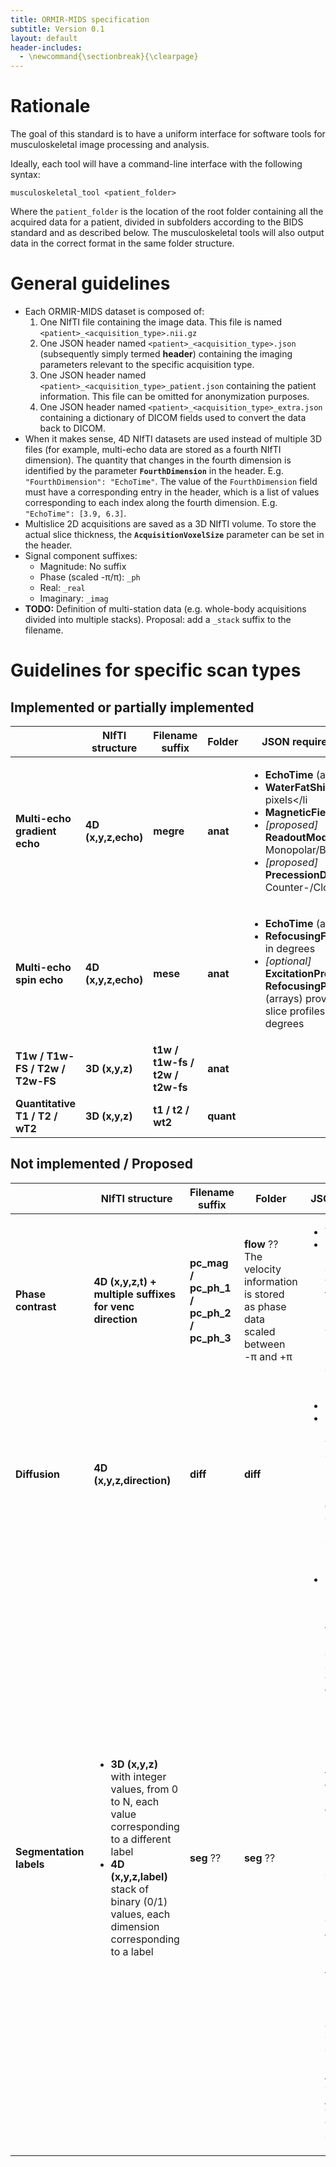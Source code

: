 ```yaml
---
title: ORMIR-MIDS specification
subtitle: Version 0.1
layout: default
header-includes:
  - \newcommand{\sectionbreak}{\clearpage}
---
```


<!--
# Table of contents
{: .no_toc}

* TOC
{:toc}
-->

# Rationale
The goal of this standard is to have a uniform interface for software tools for musculoskeletal image processing and analysis.

Ideally, each tool will have a command-line interface with the following syntax:
```
musculoskeletal_tool <patient_folder>
```
Where the `patient_folder` is the location of the root folder containing all the acquired data for a patient, divided in subfolders according to the BIDS standard and as described below. The musculoskeletal tools will also output data in the correct format in the same folder structure.

# General guidelines

* Each ORMIR-MIDS dataset is composed of:
    1. One NIfTI file containing the image data. This file is named `<patient>_<acquisition_type>.nii.gz`
    2. One JSON header named `<patient>_<acquisition_type>.json` (subsequently simply termed **header**) containing the imaging parameters relevant to the specific acquisition type.
    3. One JSON header named `<patient>_<acquisition_type>_patient.json` containing the patient information. This file can be omitted for anonymization purposes.
    4. One JSON header named `<patient>_<acquisition_type>_extra.json` containing a dictionary of DICOM fields used to convert the data back to DICOM.
* When it makes sense, 4D NIfTI datasets are used instead of multiple 3D files (for example, multi-echo data are stored as a fourth NIfTI dimension). The quantity that changes in the fourth dimension is identified by the parameter **`FourthDimension`** in the header. E.g. `"FourthDimension": "EchoTime"`. The value of the `FourthDimension` field must have a corresponding entry in the header, which is a list of values corresponding to each index along the fourth dimension. E.g. `"EchoTime": [3.9, 6.3]`.
* Multislice 2D acquisitions are saved as a 3D NIfTI volume. To store the actual slice thickness, the **`AcquisitionVoxelSize`** parameter can be set in the header.
* Signal component suffixes:
    * Magnitude: No suffix
    * Phase (scaled -π/π): `_ph`
    * Real: `_real`
    * Imaginary: `_imag`
* **TODO:** Definition of multi-station data (e.g. whole-body acquisitions divided into multiple stacks). Proposal: add a `_stack` suffix to the filename.

# Guidelines for specific scan types

## Implemented or partially implemented


||NIfTI structure|Filename suffix|Folder|JSON required fields|
|---|---|---|---|---|
|**Multi-echo gradient echo**|**4D (x,y,z,echo)**|**megre**|**anat**|<ul> <li>**EchoTime** (array) in ms</li><li>**WaterFatShift** in pixels</li<li>**MagneticFieldStrength**</li><li>*[proposed]* **ReadoutMode**: Monopolar/Bipolar</li><li>*[proposed]* **PrecessionDirection**: Counter-/Clockwise</li> </ul>
|**Multi-echo spin echo**|**4D (x,y,z,echo)**|**mese**|**anat**|<ul><li>**EchoTime** (array) in ms</li><li>**RefocusingFlipAngle** in degrees</li><li>*[optional]* **ExcitationProfile** and **RefocusingProfile** (arrays) providing the slice profiles in degrees</li></ul>
|**T1w / T1w-FS / T2w / T2w-FS**|**3D (x,y,z)**|**t1w / t1w-fs / t2w / t2w-fs**|**anat**||
|**Quantitative T1 / T2 / wT2**|**3D (x,y,z)**|**t1 / t2 / wt2**|**quant**||


<!--

### Multi-echo gradient echo
* NIfTI structure: **4D (x,y,z,echo)**
* Filename suffix: **megre**
* Folder: **anat**
* JSON required fields:
    * **EchoTime** (array) in ms
    * **WaterFatShift** in pixels
    * **MagneticFieldStrength**
    * *[proposed]* **ReadoutMode**: Monopolar/Bipolar
    * *[proposed]* **PrecessionDirection**: Counter-/Clockwise

### Multi-echo spin echo

* NIfTI structure: **4D (x,y,z,echo)**
* Filename suffix: **mese**
* Folder: **anat**
* JSON required fields:
    * **EchoTime** (array) in ms
    * **RefocusingFlipAngle** in degrees
    * *[optional]* **ExcitationProfile** and **RefocusingProfile** (arrays) providing the slice profiles in degrees.

### T1w / T1w-FS / T2w / T2w-FS

* NIfTI structure: **3D (x,y,z)**
* Filename suffix: **t1w / t1w-fs / t2w / t2w-fs**
* Folder: **anat**

### Quantitative T1 / T2 / wT2

* NIfTI structure: **3D (x,y,z)**
* Filename suffix: **t1 / t2 / wt2**
* Folder: **quant**
-->

## Not implemented / Proposed
||NIfTI structure|Filename suffix|Folder|JSON required fields|
|---|---|---|---|---|
|**Phase contrast**|**4D (x,y,z,t) + multiple suffixes for venc direction**|**pc_mag / pc_ph_1 / pc_ph_2 / pc_ph_3**|**flow** ?? The velocity information is stored as phase data scaled between -π and +π|<ul><li>**Venc** in cm/s</li><li>**EncodingDirection** (3D vector) for each phase volume, indicating the direction of the positive velocity encoding for that volume. **TBD**: patient coordinate system or image coordinate system.</li></ul>|
|**Diffusion**|**4D (x,y,z,direction)**|**diff**|**diff**|<ul><li>**MixingTime** in ms</li><li>**EncodingDirection** (array of 3D vectors). The norm of the vector is the **b-value**. The normalized vector indicates the **direction** of the diffusion gradient in patient coordinates.</li></ul>|
|**Segmentation labels**|<ul><li>**3D (x,y,z)** with integer values, from 0 to N, each value corresponding to a different label</li><li>**4D (x,y,z,label)** stack of binary (0/1) values, each dimension corresponding to a label</li><ul>|**seg** ??|**seg** ??|<ul><li>**Labels** (array of strings). List of the labels represented in the masks. The first value in the list corresponds to either a gray level of 0 or to the 1st volume in the fourth dimension. E.g. `["Background", "SOL", "VM", "VL"]`</li></li>**Note**: the string representation of the labels must follow a standardized format. While it is possible that the same anatomical structure is represented by different labels (e.g. `SOL` or `Soleus`), the labels must be known. This allows flexibility in the implementation of segmentation tools, while keeping easy interoperability because all values are easily convertible. A list of standardized labels is visible [here](https://docs.google.com/spreadsheets/d/e/2PACX-1vS4gioDvbO_6VItFglPEWeXP0U86tfG1yYifTU-XXqk5kdN1vln6KVP6bzDNPw-_L8xvkZ0soQeyW8-/pubhtml#). Please contact [Francesco Santini](mailto:francesco.santini@unibas.ch) if you would like to add your own definitions.</li></ul>|


<!--
### Phase contrast

* NIfTI structure: **4D (x,y,z,t) + multiple suffixes for venc direction**
* Filename suffix: **pc_mag / pc_ph_1 / pc_ph_2 / pc_ph_3**
* Folder: **flow** ??
* The velocity information is stored as phase data scaled between -π and +π.
* JSON required fields:
    * **Venc** in cm/s
    * **EncodingDirection** (3D vector) for each phase volume, indicating the direction of the positive velocity encoding for that volume. **TBD**: patient coordinate system or image coordinate system.

### Diffusion

* NIfTI structure: **4D (x,y,z,direction)**
* Filename suffix: **diff**
* Folder: **diff** ??
* JSON required fields:
    * **MixingTime** in ms
    * **EncodingDirection** (array of 3D vectors). The norm of the vector is the **b-value**. The normalized vector indicates the **direction** of the diffusion gradient in patient coordinates.

### Segmentation labels

* NIfTI structure: 
    * **3D (x,y,z)** with integer values, from 0 to N, each value corresponding to a different label
    * **4D (x,y,z,label)** stack of binary (0/1) values, each dimension corresponding to a label
* Filename suffix: **seg** ??
* Folder: **seg** ??
* JSON required fields:
    * **Labels** (array of strings). List of the labels represented in the masks. The first value in the list corresponds to either a gray level of 0 or to the 1st volume in the fourth dimension. E.g. `["Background", "SOL", "VM", "VL"]`
    * **Note**: the string representation of the labels must follow a standardized format. While it is possible that the same anatomical structure is represented by different labels (e.g. `SOL` or `Soleus`), the labels must be known. This allows flexibility in the implementation of segmentation tools, while keeping easy interoperability because all values are easily convertible. A list of standardized labels is visible [here](https://docs.google.com/spreadsheets/d/e/2PACX-1vS4gioDvbO_6VItFglPEWeXP0U86tfG1yYifTU-XXqk5kdN1vln6KVP6bzDNPw-_L8xvkZ0soQeyW8-/pubhtml#). Please contact [Francesco Santini](mailto:francesco.santini@unibas.ch) if you would like to add your own definitions.
-->